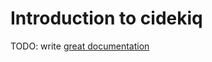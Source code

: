 # Introduction to cidekiq

TODO: write [great documentation](http://jacobian.org/writing/what-to-write/)
